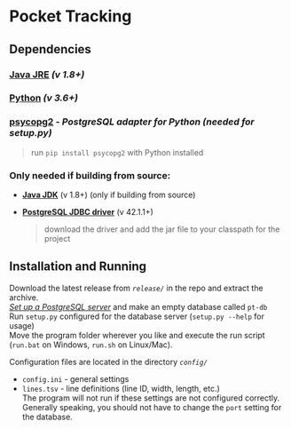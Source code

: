 # Pocket Tracking #



## Dependencies ##

### [**Java JRE**](http://www.oracle.com/technetwork/java/javase/downloads/index.html) *(v 1.8+)*

### [**Python**](https://www.python.org/downloads/) *(v 3.6+)*

### [**psycopg2**](http://initd.org/psycopg/) - *PostgreSQL adapter for Python (needed for setup.py)*
>run `pip install psycopg2` with Python installed

### Only needed if building from source:

- [**Java JDK**](http://www.oracle.com/technetwork/java/javase/downloads/index.html) (v 1.8+) (only if building from source)

- [**PostgreSQL JDBC driver**](https://jdbc.postgresql.org/download.html) (v 42.1.1+)
  > download the driver and add the jar file to your classpath for the project



## Installation and Running ##
Download the latest release from *`release/`* in the repo and extract the archive.  
[*Set up a PostgreSQL server*](https://www.postgresql.org/docs/9.1/static/runtime.html) and make an empty database called `pt-db`  
Run `setup.py` configured for the database server (`setup.py --help` for usage)  
Move the program folder wherever you like and execute the run script (`run.bat` on Windows, `run.sh` on Linux/Mac).

Configuration files are located in the directory *`config/`*  
- `config.ini` - general settings
- `lines.tsv` - line definitions (line ID, width, length, etc.)  
The program will not run if these settings are not configured correctly.  
Generally speaking, you should not have to change the `port` setting for the database.  


